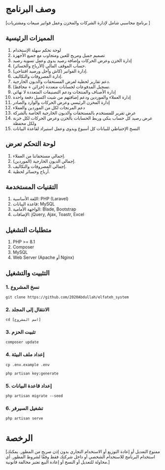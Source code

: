 # وصف البرنامج 
[برنامج محاسبي شامل لإدارة الشركات والمخزن وعمل فواتير مبيعات ومشتريات ]

## المميزات الرئيسية
1. لوحة تحكم سهلة الإستخدام 
2. تصميم جميل ومريح للعين ومتجاوب مع جميع الأجهزة
3. إدارة الخزن وعرض الحركات وإضافة رصيد يدوى وعمل تسوية رصيد 
4. حساب الموقف المالي (الأرباح والخسائر).
5. إدارة الفواتير (كاش وآجل ورصيد افتتاحي).
6. إدارة المصروفات والتكاليف.
7. دعم تقارير لحظية لعرض المستحقات والديون الخارجية.
8. تسجيل المدفوعات لحسابات متعددة (خزائن + محافظ).
9. إدارة الأصناف والمنتجات ودعم التصنيفات المتعددة لا نهائي
10. إدارة العملاء والموردين ودعم إضافتهم من شيت اكسيل دفعة واحدة 
11. إدارة المخزن الرئيسي وعرض الحركات والوارد والصادر
12. دعم المرتجات لكل من الموردين والعملاء
13. عرض تقرير للمستخدم بالمستحقات والديون الخارجية الخاصة بالشركة 
14. عرض رصيد كل حساب بنكي وربط الحسابات بالخزن وعرض الحركات لكل خزنة ولكل محفظة
15. النسخ الإحتياطي للبيانات كل أسبوع ويدوى وعمل استيراد لقاعدة البيانات 

## لوحة التحكم تعرض

1. إجمالي مستحقاتنا من العملاء.
2. إجمالي الديون الخارجية (الموردين).
3. إجمالي المصروفات والتكاليف.
4. أرباح وخسائر لحظية.

## التقنيات المستخدمة

1. اللغة الأساسية: PHP (Laravel) 
2. قاعدة البيانات: MySQL
3. الواجهة الأمامية: Blade, Bootstrap
4. الإضافات: jQuery, Ajax, Toastr, Excel

## متطلبات التشغيل

1. PHP >= 8.1
2. Composer
3. MySQL
4. Web Server (Apache أو Nginx)

## التثبيت والتشغيل 

### 1. نسخ المشروع

```
git clone https://github.com/2020Abdullah/elfateh_system
```

### 2. الانتقال إلى المجلد

```
cd [اسم المشروع]
```

### 3. تثبيت الحزم

```
composer update
```

### 4. إعداد ملف البيئة

```
cp .env.example .env
```

```
php artisan key:generate
```

### 5. إعداد قاعدة البيانات

```
php artisan migrate --seed
```

### 6. تشغيل السيرفر

```
php artisan serve
```

# الرخصة
[ممنوع التعديل أو إعادة التوزيع أو الاستخدام التجاري بدون إذن صريح من المطور.
يمكنك استخدام البرنامج للاستخدام الشخصي أو داخل شركتك فقط وفقًا لشروط المطور.
أي محاولة للتعديل أو النسخ أو إعادة البيع تعتبر مخالفة قانونية.]
